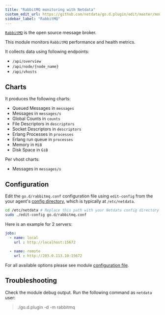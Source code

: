 ```yaml
---
title: "RabbitMQ monitoring with Netdata"
custom_edit_url: https://github.com/netdata/go.d.plugin/edit/master/modules/rabbitmq/README.md
sidebar_label: "RabbitMQ"
---
```




[`RabbitMQ`](https://www.rabbitmq.com/) is the open source message broker.

This module  monitors `RabbitMQ` performance and health metrics.

It collects data using following endpoints:

-   `/api/overview`
-   `/api/node/{node_name}`
-   `/api/vhosts`

## Charts

It produces the following charts:

  - Queued Messages in `messages`
  - Messages in `messages/s`
  - Global Counts in `counts`
  - File Descriptors in `descriptors`
  - Socket Descriptors in `descriptors`
  - Erlang Processes in `processes`
  - Erlang run queue in `processes`
  - Memory in `MiB`
  - Disk Space in `GiB`

Per vhost charts:

  - Messages in `messages/s`

## Configuration

Edit the `go.d/rabbitmq.conf` configuration file using `edit-config` from the your agent's [config
directory](/guides/docs/step-by-step/step-04#find-your-netdataconf-file), which is typically at `/etc/netdata`.

```bash
cd /etc/netdata # Replace this path with your Netdata config directory
sudo ./edit-config go.d/rabbitmq.conf
```

Here is an example for 2 servers:

```yaml
jobs:
  - name: local
    url : http://localhost:15672
      
  - name: remote
    url : http://203.0.113.10:15672

```
For all available options please see module [configuration file](https://github.com/netdata/go.d.plugin/blob/master/config/go.d/rabbitmq.conf).

## Troubleshooting

Check the module debug output. Run the following command as `netdata` user:

> ./go.d.plugin -d -m rabbitmq
